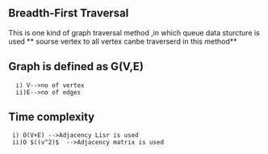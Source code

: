 ## Breadth-First Traversal
This is one kind of graph traversal method ,in which queue data sturcture is used
** sourse vertex to all vertex canbe traverserd in this method** 
## Graph is defined as G(V,E)
      i) V-->no of vertex
      ii)E-->no of edges

## Time complexity 
     i) O(V+E) -->Adjacency Lisr is used
     ii)O $((v^2)$  -->Adjacency matrix is used
    
